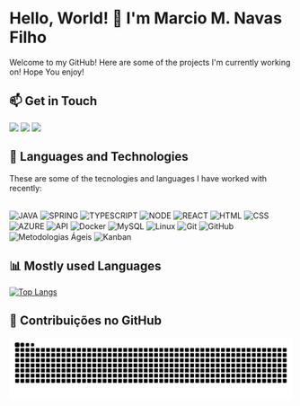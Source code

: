 # Hello, World! 👋 I'm Marcio M. Navas Filho

Welcome to my GitHub! Here are some of the projects I'm currently working on! Hope You enjoy!

## 📫 Get in Touch

<a href="https://www.instagram.com/navas.tech" target="_blank"><img src="https://img.shields.io/badge/-Instagram-%23E4405F?style=for-the-badge&logo=instagram&logoColor=white" target="_blank"></a>
<a href="mailto:marcioskemp@gmail.com"><img src="https://img.shields.io/badge/-Gmail-%23333?style=for-the-badge&logo=gmail&logoColor=white" target="_blank"></a>
<a href="linkedin.com/in/marcio-navas-filho-000668b8" target="_blank"><img src="https://img.shields.io/badge/-LinkedIn-%230077B5?style=for-the-badge&logo=linkedin&logoColor=white" target="_blank"></a>

## 🚀 Languages and Technologies

These are some of the tecnologies and languages I have worked with recently:

<div style="display: inline_block"><br>
  <img align="center" alt="JAVA" height="50" src="https://cdn.jsdelivr.net/gh/devicons/devicon@latest/icons/java/java-plain-wordmark.svg">
  <img align="center" alt="SPRING" height="50" src="https://cdn.jsdelivr.net/gh/devicons/devicon@latest/icons/spring/spring-original-wordmark.svg">
  <img align="center" alt="TYPESCRIPT" height="50" src="https://cdn.jsdelivr.net/gh/devicons/devicon@latest/icons/typescript/typescript-original.svg">
  <img align="center" alt="NODE" height="50" src="https://cdn.jsdelivr.net/gh/devicons/devicon@latest/icons/nodejs/nodejs-original-wordmark.svg">
  <img align="center" alt="REACT" height="50" src="https://cdn.jsdelivr.net/gh/devicons/devicon@latest/icons/react/react-original-wordmark.svg">
  <img align="center" alt="HTML" height="40" src="https://cdn.jsdelivr.net/gh/devicons/devicon@latest/icons/html5/html5-original.svg">
  <img align="center" alt="CSS" height="40" src="https://cdn.jsdelivr.net/gh/devicons/devicon@latest/icons/css3/css3-original.svg">
  <img align="center" alt="AZURE" height="50" src="https://cdn.jsdelivr.net/gh/devicons/devicon@latest/icons/azure/azure-original-wordmark.svg">
  
  
  
  <img align="center" alt="API" height="40" src="https://cdn-icons-png.flaticon.com/512/8099/8099220.png">
  <img align="center" alt="Docker" height="40" src="https://cdn.jsdelivr.net/gh/devicons/devicon/icons/docker/docker-original.svg">
  
  
  <img align="center" alt="MySQL" height="40" src="https://cdn.jsdelivr.net/gh/devicons/devicon/icons/mysql/mysql-original.svg">
  <img align="center" alt="Linux" height="40" src="https://cdn.jsdelivr.net/gh/devicons/devicon/icons/linux/linux-original.svg">
  <img align="center" alt="Git" height="40" src="https://cdn.jsdelivr.net/gh/devicons/devicon/icons/git/git-original.svg">
  <img align="center" alt="GitHub" height="40" src="https://cdn.jsdelivr.net/gh/devicons/devicon/icons/github/github-original.svg">
  <img align="center" alt="Metodologias Ágeis" height="40" src="https://cdn-icons-png.flaticon.com/512/1875/1875589.png">
  <img align="center" alt="Kanban" height="40" src="https://cdn-icons-png.flaticon.com/512/4727/4727387.png">
</div>

## 📊 Mostly used Languages

[![Top Langs](https://github-readme-stats.vercel.app/api/top-langs/?username=marcionavas&layout=compact&theme=dracula)](https://github.com/marcionavas)

## 🎨 Contribuições no GitHub

![snake gif](https://github.com/marcionavas/marcionavas/blob/output/github-snake-dark.svg)

